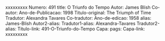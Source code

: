 xxxxxxxxx
Numero: 491
title: O Triunfo do Tempo
Autor: James Blish
Co-autor: 
Ano-de-Publicacao: 1998
Titulo-original: The Triumph of Time
Tradutor: Alexandra Tavares
Co-tradutor: 
Ano-de-edicao: 1958
alias: James-Blish
Autor2-alias: 
Tradutor1-alias: Alexandra-Tavares
Tradutor2-alias: 
Titulo-link: 491-O-Triunfo-do-Tempo
Capa: 
pags: 
Capa-link: 
xxxxxxxxx